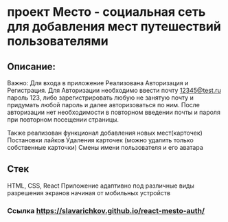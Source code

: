 # проект Место - социальная сеть для добавления мест путешествий пользователями

## Описание: 
Важно: Для входа в приложение Реализована Авторизация и Регистрация.
Для Авторизации необходимо ввести почту 12345@test.ru пароль 123, либо зарегистрировать любую не занятую почту и придумать любой пароль и далее авторизоваться по ним.
После авторизации нет необходимости в повторном введении почты и пароля при повторном посещении страницы.

Также реализован функционал добавления новых мест(карточек)
Постановки лайков
Удаления карточек (можно удалить только собственные карточки)
Смены имени пользователя и его аватара

## Стек
HTML, CSS, React
Приложение адаптивно под различные виды разрешения экранов начиная от мобильных устройств

### Ссылка https://slavarichkov.github.io/react-mesto-auth/




